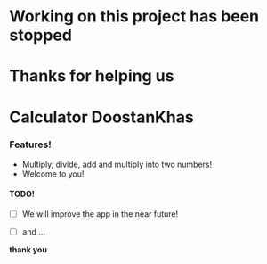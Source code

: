# Working on this project has been stopped
# Thanks for helping us
# Calculator DoostanKhas

### Features!

-  Multiply, divide, add and multiply into two numbers!
- Welcome to you!

#### TODO!

- [ ] We will improve the app in the near future!
- [ ] and ...



**thank you** 
